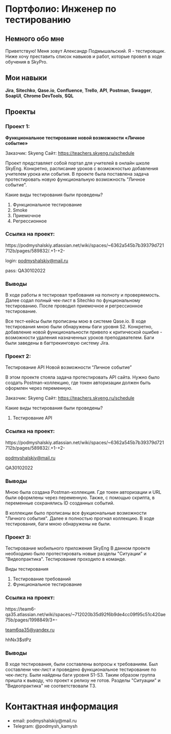 <h1>Портфолио: Инженер по тестированию</h1>
<h2>Немного обо мне</h2>
Приветствую! Меня зовут Александр Подмышальский. Я - тестировщик. Ниже хочу преставить список навыков и работ, которые провел в ходе обучения в SkyPro.

<h2>Мои навыки</h2>
<strong>Jira</strong>, <strong>Sitechko</strong>, <strong>Qase.io</strong>, <strong>Confluence</strong>, <strong>Trello</strong>,
<strong>API</strong>, <strong>Postman</strong>, <strong>Swagger</strong>, <strong>SoapUI</strong>, <strong>Chrome DevTools</strong>, <strong>SQL</strong>

<h2>Проекты</h2>
<h3>Проект 1:</h3>
<strong>Функциональное тестирование новой возможности «Личное событие»</strong>

Заказчик: Skyeng
Сайт: https://teachers.skyeng.ru/schedule

Проект представляет собой портал для учителей в онлайн школе SkyEng. Конкретно, расписание уроков с возможностью добавления учителем урока или события. В проекте была поставлена задача протестировать новую функциональную возможность "Личное событие". 

Какие виды тестирования были проведены?
<ol>
  <li>Функциональное тестирование</li>
  <li>Smoke</li>
  <li>Приемочное</li>
  <li>Регрессионное</li>
</ol>
<h3>Ссылка на проект:</h3>
https://podmyshalskiy.atlassian.net/wiki/spaces/~6362a545b7b39379d721712b/pages/589832/.+1-+2-

login: podmyshalskiy@mail.ru

pass: QA30102022

<h3>Выводы</h3>
<p>В ходе работы я тестировал требования на полноту и проверяемость. Далее содал полный чек-лист в Sitechko по фунциональному тестированию. После проводил приемочное и регрессионное тестирование.</p> <p>Все тест-кейсы были прописаны мою в системе Qase.io. В ходе тестирования мною были обнаружены баги уровня S2. Конкретно, добавление новой функциональности привело к критической ошибке - возможности удаления назначенных уроков преподавателем. Баги были заведены в багтрекинговую систему Jira.</p>

<h3>Проект 2:</h3>
Тестирование API Новой возможности “Личное событие”

В этом проекте стояла задача протестировать API сайта. Нужно было создать Postman-коллекцию, где токен авторизации должен быть оформлен через переменную. 

Заказчик: Skyeng
Сайт: https://teachers.skyeng.ru/schedule

Какие виды тестирования были проведены?
<ol>
  <li>Тестирование API</li>
</ol>
<h3>Ссылка на проект:</h3>
https://podmyshalskiy.atlassian.net/wiki/spaces/~6362a545b7b39379d721712b/pages/589832/.+1-+2-

podmyshalskiy@mail.ru

QA30102022

<h3>Выводы</h3>
Мною была создана Postman-коллекция. Где токен авторизации и URL были оформлены через переменную. Также, с помощью скрипта, в переменные сохранялись ID созданных событий.<p></p> В коллекции было прописаны все фукциональные возможности "Личного события". Далее я полностью прогнал коллекцию. В ходе тестирования, баги мною обнаружены не были.

<h3>Проект 3:</h3>
Тестирование мобильного приложения SkyEng
В данном проекте необходимо было протестировать новые разделы "Ситуации" и "Видеопрактика". Тестирование проходило в команде.


Виды тестирования
<ol>
  <li>Тестирование требований</li>
  <li>Функциональное тестирование</li>
</ol>
<h3>Ссылка на проект:</h3>
https://team6-qa35.atlassian.net/wiki/spaces/~712020b35d92f6b9de4cc09f95c51c420ae75b/pages/1998849/3+-

team6qa35@yandex.ru


hhNx3$stPz

<h3>Выводы</h3>
В ходе тестирования, были составлены вопросы к требованиям. Был составлени чек-лист и проведено функциональное тестирование по чек-листу. Были найдены баги уровня S1-S3. Таким образом группа пришла к выводу, что проект к релизу не готов. Разделы "Ситуации" и "Видеопрактика" не соответствовали ТЗ.

<h1>Контактная информация</h1>
<ul>
  <li>email: podmyshalskiy@mail.ru</li>
  <li>Telegram: @podmysh_kamysh</li>
</ul>
